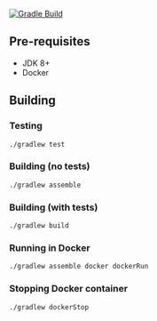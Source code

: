 [![Gradle Build](https://github.com/tkgregory/spring-boot-api-example/actions/workflows/gradle-build.yml/badge.svg)](https://github.com/tkgregory/spring-boot-api-example/actions/workflows/gradle-build.yml)



## Pre-requisites

* JDK 8+
* Docker

## Building

### Testing

`./gradlew test`

### Building (no tests)

`./gradlew assemble`

### Building (with tests)

`./gradlew build`

### Running in Docker

`./gradlew assemble docker dockerRun`

### Stopping Docker container

`./gradlew dockerStop`
